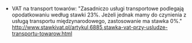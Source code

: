 - VAT na transport towarów: "Zasadniczo usługi transportowe podlegają opodatkowaniu według stawki 23%. Jeżeli jednak mamy do czynienia z usługą transportu międzynarodowego, zastosowanie ma stawka 0%." http://www.stawkivat.pl/artykul,6885,stawka-vat-przy-usludze-transportu-towarow.html
